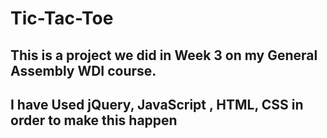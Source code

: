 # Tic-Tac-Toe
## This is a project we did in Week 3 on my General Assembly WDI course.
## I have Used jQuery, JavaScript , HTML, CSS in order to make this happen
